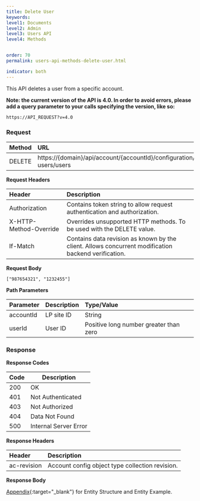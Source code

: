 ```yaml
---
title: Delete User
keywords:
level1: Documents
level2: Admin
level3: Users API
level4: Methods


order: 70
permalink: users-api-methods-delete-user.html

indicator: both
---
```


This API deletes a user from a specific account.

**Note: the current version of the API is 4.0. In order to avoid errors, please add a query parameter to your calls specifying the version, like so:**

```
https://API_REQUEST?v=4.0
```

### Request

| Method|      URL|  
 |:--------  |:---  |
 |DELETE|  https://{domain}/api/account/{accountId}/configuration/le-users/users |

**Request Headers**

 |Header         |Description  |
 |:------|        :--------  |
 |Authorization|  Contains token string to allow request authentication and authorization.  |
 |X-HTTP-Method-Override|  Overrides unsupported HTTP methods.  To be used with the DELETE value. |
 |If-Match|  Contains data revision as known by the client. Allows concurrent modification backend verification.  |

**Request Body**

`["987654321", "1232455"]`

**Path Parameters**

 |Parameter|  Description|  Type/Value |
 |:------    |:--------    |:--------|
 |accountId|  LP site ID|   String |
 |userId  |User ID   |Positive long number greater than zero|

### Response

**Response Codes** 

| Code | Description           |
|------|-----------------------|
| 200  | OK                    |
| 401  | Not Authenticated     |
| 403  | Not Authorized        |
| 404  | Data Not Found        |
| 500  | Internal Server Error |

**Response Headers**

 |Header  |Description |
| :-------  | :-----  |
| ac-revision | Account config object type collection revision. | 

**Response Body**

[Appendix](administration-users-appendix.html){:target="_blank"} for Entity Structure and Entity Example.
